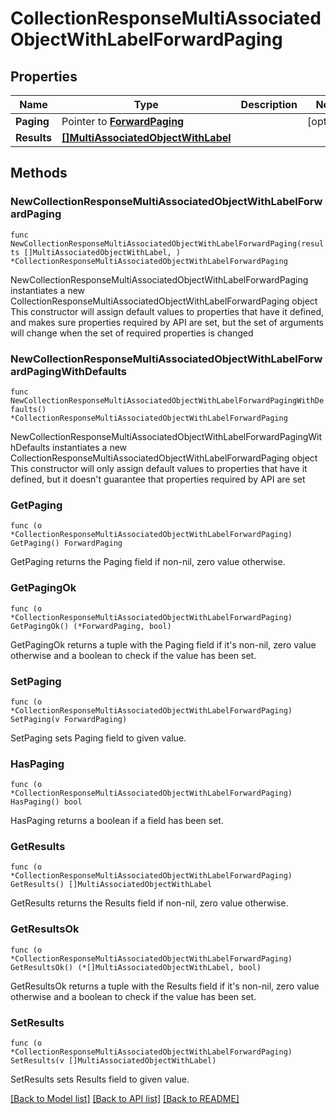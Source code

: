# CollectionResponseMultiAssociatedObjectWithLabelForwardPaging

## Properties

Name | Type | Description | Notes
------------ | ------------- | ------------- | -------------
**Paging** | Pointer to [**ForwardPaging**](ForwardPaging.md) |  | [optional] 
**Results** | [**[]MultiAssociatedObjectWithLabel**](MultiAssociatedObjectWithLabel.md) |  | 

## Methods

### NewCollectionResponseMultiAssociatedObjectWithLabelForwardPaging

`func NewCollectionResponseMultiAssociatedObjectWithLabelForwardPaging(results []MultiAssociatedObjectWithLabel, ) *CollectionResponseMultiAssociatedObjectWithLabelForwardPaging`

NewCollectionResponseMultiAssociatedObjectWithLabelForwardPaging instantiates a new CollectionResponseMultiAssociatedObjectWithLabelForwardPaging object
This constructor will assign default values to properties that have it defined,
and makes sure properties required by API are set, but the set of arguments
will change when the set of required properties is changed

### NewCollectionResponseMultiAssociatedObjectWithLabelForwardPagingWithDefaults

`func NewCollectionResponseMultiAssociatedObjectWithLabelForwardPagingWithDefaults() *CollectionResponseMultiAssociatedObjectWithLabelForwardPaging`

NewCollectionResponseMultiAssociatedObjectWithLabelForwardPagingWithDefaults instantiates a new CollectionResponseMultiAssociatedObjectWithLabelForwardPaging object
This constructor will only assign default values to properties that have it defined,
but it doesn't guarantee that properties required by API are set

### GetPaging

`func (o *CollectionResponseMultiAssociatedObjectWithLabelForwardPaging) GetPaging() ForwardPaging`

GetPaging returns the Paging field if non-nil, zero value otherwise.

### GetPagingOk

`func (o *CollectionResponseMultiAssociatedObjectWithLabelForwardPaging) GetPagingOk() (*ForwardPaging, bool)`

GetPagingOk returns a tuple with the Paging field if it's non-nil, zero value otherwise
and a boolean to check if the value has been set.

### SetPaging

`func (o *CollectionResponseMultiAssociatedObjectWithLabelForwardPaging) SetPaging(v ForwardPaging)`

SetPaging sets Paging field to given value.

### HasPaging

`func (o *CollectionResponseMultiAssociatedObjectWithLabelForwardPaging) HasPaging() bool`

HasPaging returns a boolean if a field has been set.

### GetResults

`func (o *CollectionResponseMultiAssociatedObjectWithLabelForwardPaging) GetResults() []MultiAssociatedObjectWithLabel`

GetResults returns the Results field if non-nil, zero value otherwise.

### GetResultsOk

`func (o *CollectionResponseMultiAssociatedObjectWithLabelForwardPaging) GetResultsOk() (*[]MultiAssociatedObjectWithLabel, bool)`

GetResultsOk returns a tuple with the Results field if it's non-nil, zero value otherwise
and a boolean to check if the value has been set.

### SetResults

`func (o *CollectionResponseMultiAssociatedObjectWithLabelForwardPaging) SetResults(v []MultiAssociatedObjectWithLabel)`

SetResults sets Results field to given value.



[[Back to Model list]](../README.md#documentation-for-models) [[Back to API list]](../README.md#documentation-for-api-endpoints) [[Back to README]](../README.md)


